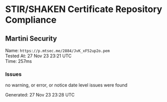# STIR/SHAKEN Certificate Repository Compliance

## Martini Security

Name: `https://p.mtsec.me/2884/JvK_xF52up2o.pem`\
Tested At: 27 Nov 23 23:21 UTC\
Time: 257ms

### Issues

no warning, or error, or notice date level issues were found

Generated: 27 Nov 23 23:28 UTC